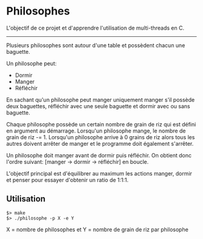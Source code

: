 Philosophes
===========

L'objectif de ce projet et d'apprendre l'utilisation de multi-threads en C.

---

Plusieurs philosophes sont autour d'une table et possèdent chacun une baguette. 

Un philosophe peut: 
- Dormir
- Manger								
- Réfléchir
										
En sachant qu'un philosophe peut manger uniquement manger s'il possède deux baguettes, réfléchir avec une seule baguette et dormir avec ou sans baguette.

Chaque philosophe possède un certain nombre de grain de riz qui est défini en argument au démarrage. Lorsqu'un philosophe mange, le nombre de grain de riz -= 1. Lorsqu'un philosophe arrive à 0 grains de riz alors tous les autres doivent arrêter de manger et le programme doit également s'arrêter.

Un philosophe doit manger avant de dormir puis réfléchir. 
On obtient donc l'ordre suivant: [manger -> dormir -> réfléchir] en boucle.

L'objectif principal est d'équilibrer au maximum les actions manger, dormir et penser pour essayer d'obtenir un ratio de 1:1:1.

Utilisation
-----------

```
$> make
$> ./philosophe -p X -e Y
```
X = nombre de philosophes et Y = nombre de grain de riz par philosophe
